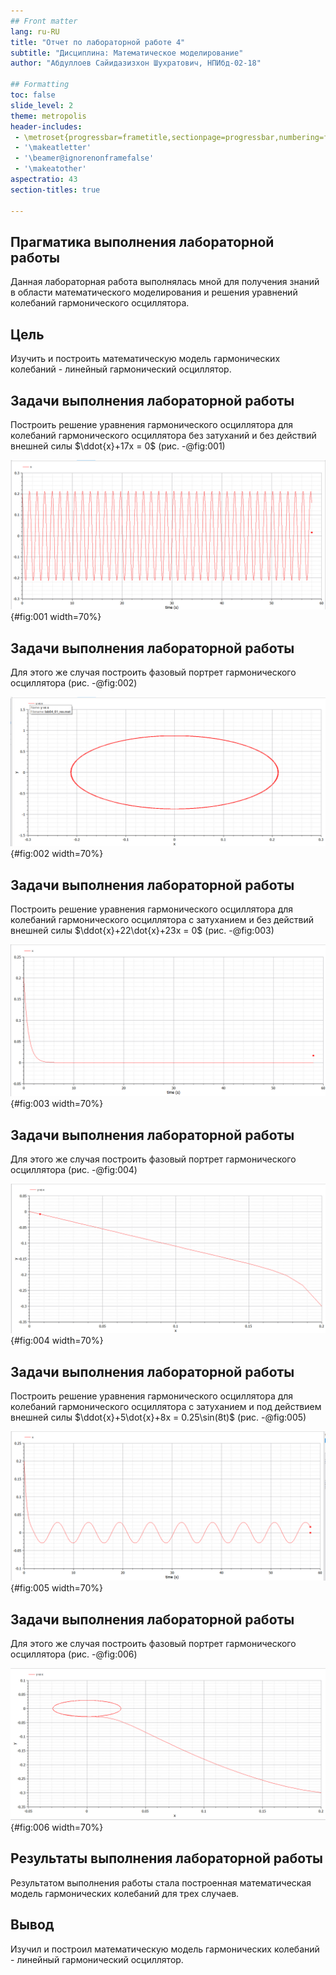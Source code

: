 ```yaml
---
## Front matter
lang: ru-RU
title: "Отчет по лабораторной работе 4"
subtitle: "Дисциплина: Математическое моделирование"
author: "Абдуллоев Сайидазизхон Шухратович, НПИбд-02-18"

## Formatting
toc: false
slide_level: 2
theme: metropolis
header-includes:
 - \metroset{progressbar=frametitle,sectionpage=progressbar,numbering=fraction}
 - '\makeatletter'
 - '\beamer@ignorenonframefalse'
 - '\makeatother'
aspectratio: 43
section-titles: true

---
```


## Прагматика выполнения лабораторной работы

 Данная лабораторная работа выполнялась мной для получения знаний в области математического моделирования и решения уравнений колебаний гармонического осциллятора.

## Цель

Изучить и построить математическую модель гармонических колебаний - линейный гармонический осциллятор.

## Задачи выполнения лабораторной работы

Построить решение уравнения гармонического осциллятора для колебаний гармонического осциллятора без затуханий и без действий внешней силы $\ddot{x}+17x = 0$  (рис. -@fig:001)

![Решение уравнения](../report/image/1_3.png){#fig:001 width=70%} 

## Задачи выполнения лабораторной работы

Для этого же случая построить фазовый портрет гармонического осциллятора (рис. -@fig:002)

![Фазовый портрет](../report/image/1_2.png){#fig:002 width=70%}

## Задачи выполнения лабораторной работы

Построить решение уравнения гармонического осциллятора для колебаний гармонического осциллятора с затуханием и без действий внешней силы $\ddot{x}+22\dot{x}+23x = 0$  (рис. -@fig:003)

![Решение уравнения](../report/image/2_3.png){#fig:003 width=70%}

## Задачи выполнения лабораторной работы

Для этого же случая построить фазовый портрет гармонического осциллятора (рис. -@fig:004)

![Фазовый портрет](../report/image/2_2.png){#fig:004 width=70%}

## Задачи выполнения лабораторной работы

Построить решение уравнения гармонического осциллятора для колебаний гармонического осциллятора с затуханием и под действием внешней силы $\ddot{x}+5\dot{x}+8x = 0.25\sin(8t)$   (рис. -@fig:005)

![Решение уравнения](../report/image/3_3.png){#fig:005 width=70%}

## Задачи выполнения лабораторной работы

Для этого же случая построить фазовый портрет гармонического осциллятора (рис. -@fig:006)

![Фазовый портрет](../report/image/3_2.png){#fig:006 width=70%}


## Результаты выполнения лабораторной работы

Результатом выполнения работы стала построенная математическая модель гармонических колебаний для трех случаев.

## Вывод

Изучил и построил математическую модель гармонических колебаний - линейный гармонический осциллятор.